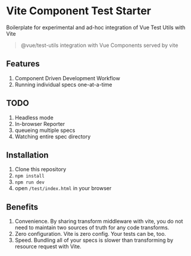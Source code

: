 # Vite Component Test Starter

Boilerplate for experimental and ad-hoc integration of Vue Test Utils with Vite

> @vue/test-utils integration with Vue Components served by vite

## Features
1. Component Driven Development Workflow
2. Running individual specs one-at-a-time

## TODO
1. Headless mode
1. In-browser Reporter
1. queueing multiple specs
1. Watching entire spec directory

## Installation

1. Clone this repository
2. `npm install`
3. `npm run dev`
4.  open `/test/index.html` in your browser

## Benefits

1. Convenience. By sharing transform middleware with vite, you do not need to maintain two sources of truth for any code transforms. 
1. Zero configuration. Vite is zero config. Your tests can be, too.
1. Speed. Bundling all of your specs is slower than transforming by resource request with Vite. 
